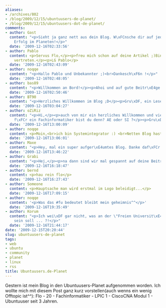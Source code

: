 ```yaml
---
aliases:
- /archives/802
- /blog/2009/12/15/ubuntuusers-de-planet/
- /blog/2009/12/15/ubuntuusers-dot-de-planet/
comments:
- author: Gast
  content: "<p>Sieht ja ganz nett aus dein Blog. W\xFCnsche dir auf jeden Fall viel
    Erfolg im Planeten!</p>"
  date: '2009-12-16T02:33:56'
- author: Pablo
  content: <p>Servus Flo,</p><p>freu mich schon auf deine Artikel ;)Bin auch im Planet
    vertreten.</p><p>LG Pablo</p>
  date: '2009-12-16T02:43:09'
- author: noqqe
  content: "<p>Hallo Pablo und Unbekannter ;)<br>Dankesch\xF6n !</p>"
  date: '2009-12-16T02:48:05'
- author: bas89
  content: "<p>Willkommen an Bord!</p><p>Ahoi und auf gute Beitr\xE4ge :)</p>"
  date: '2009-12-16T02:50:46'
- author: BT90
  content: "<p>Herzliches Willkommen im Blog ;D</p><p>Gru\xDF, ein Leser</p>"
  date: '2009-12-16T03:04:27'
- author: oZiRiz
  content: "<p>Hi,</p><p>auch von mir ein herzliches Willkommen und viel Erfolg.</p><p>Was
    f\xFCr ein Fachinformatiker bist du denn? AE oder SI ?</p><p>Gru\xDF<br>oZiRiz</p>"
  date: '2009-12-16T13:00:09'
- author: noqqe
  content: <p>Moin,<br>ich bin Systemintegrator :) <br>Netten Blog hast du da :)</p>
  date: '2009-12-16T13:06:01'
- author: Maxe
  content: "<p>Hey, mal ein super aufger\xE4umtes Blog. Danke daf\xFCr!</p>"
  date: '2009-12-16T13:46:22'
- author: Grabi
  content: "<p>Hej,</p><p>na dann sind wir mal gespannt auf deine Beitr\xE4ge :)</p>"
  date: '2009-12-16T16:18:47'
- author: bernd
  content: <p>hau rein flo</p>
  date: '2009-12-16T16:27:43'
- author: Someone
  content: <p>Hauptsache man wird erstmal im Logo beleidigt...</p>
  date: '2009-12-16T17:09:15'
- author: noqqe
  content: '<p>Was das #fu bedeutet bleibt mein geheimnis^^</p>'
  date: '2009-12-16T19:35:49'
- author: Korum
  content: "<p>Ich wei\xDF gar nicht, was an der \"Freien Universit\xE4t\" beleidigend
    sein soll ... ?!</p>"
  date: '2009-12-16T21:44:17'
date: '2009-12-15T20:20:44'
slug: ubuntuusers-de-planet
tags:
- web
- ubuntu
- community
- planet
- linux
- rss
title: Ubuntuusers.de-Planet
---
```


Gestern ist mein Blog in den Ubuntuusers-Planet aufgenommen worden. Ich
wollte mich mit diesem Post ganz kurz vorstellen(auch wenns ein wenig
Offtopic ist^^): Flo - 20 - Fachinformatiker - LPIC 1 - CiscoCNA Modul 1 -
Ubuntuuser seit 3 Jahren.